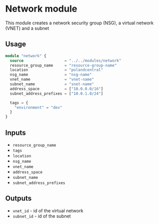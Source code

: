 # Network module

This module creates a network security group (NSG), a virtual network (VNET) and a subnet

## Usage

```tf
module "network" {
  source                  = "../../modules/network"
  resource_group_name     = "resource-group-name"
  location                = "polandcentral"
  nsg_name                = "nsg-name"
  vnet_name               = "vnet-name"
  subnet_name             = "snet-name"
  address_space           = ["10.0.0.0/16"]
  subnet_address_prefixes = ["10.0.1.0/24"]

  tags = {
    "environment" = "dev"
  }
}
```

## Inputs

- `resource_group_name`
- `tags`
- `location` 
- `nsg_name` 
- `vnet_name`
- `address_space` 
- `subnet_name` 
- `subnet_address_prefixes` 


## Outputs

 - `vnet_id` - id of the virtual network
 - `subnet_id` - id of the subnet